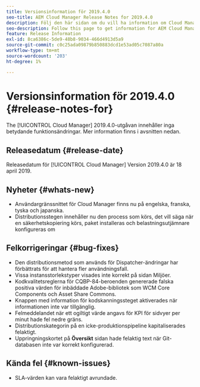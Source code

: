 ```yaml
---
title: Versionsinformation för 2019.4.0
seo-title: AEM Cloud Manager Release Notes for 2019.4.0
description: Följ den här sidan om du vill ha information om Cloud Manager version 2019.4.0.
seo-description: Follow this page to get information for AEM Cloud Manager Release 2019.4.0.
feature: Release Information
exl-id: 8ca6386c-5de9-48b8-9034-466d4913d5a9
source-git-commit: c0c25ada09879b850883dcd1e53ad05c7087a80a
workflow-type: tm+mt
source-wordcount: '203'
ht-degree: 1%

---
```


# Versionsinformation för 2019.4.0 {#release-notes-for}

The [!UICONTROL Cloud Manager] 2019.4.0-utgåvan innehåller inga betydande funktionsändringar. Mer information finns i avsnitten nedan.

## Releasedatum {#release-date}

Releasedatum för [!UICONTROL Cloud Manager] Version 2019.4.0 är 18 april 2019.

## Nyheter {#whats-new}

* Användargränssnittet för Cloud Manager finns nu på engelska, franska, tyska och japanska.
* Distributionsstegen innehåller nu den process som körs, det vill säga när en säkerhetskopiering körs, paket installeras och belastningsutjämnare konfigureras om

## Felkorrigeringar {#bug-fixes}

* Den distributionsmetod som används för Dispatcher-ändringar har förbättrats för att hantera fler användningsfall.
* Vissa instansstorlekstyper visades inte korrekt på sidan Miljöer.
* Kodkvalitetsreglerna för CQBP-84-beroenden genererade falska positiva värden för inbäddade Adobe-bibliotek som WCM Core Components och Asset Share Commons.
* Knappen med information för kodskanningssteget aktiverades när informationen inte var tillgänglig.
* Felmeddelandet när ett ogiltigt värde angavs för KPI för sidvyer per minut hade fel nedre gräns.
* Distributionskategorin på en icke-produktionspipeline kapitaliserades felaktigt.
* Uppringningskortet på **Översikt** sidan hade felaktig text när Git-databasen inte var korrekt konfigurerad.

## Kända fel {#known-issues}

* SLA-värden kan vara felaktigt avrundade.
